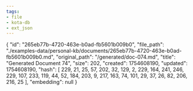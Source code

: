 ```yaml
---
tags:
- file
- kota-db
- ext_json
---
```

{
  "id": "265eb77b-4720-463e-b0ad-fb5601b009b0",
  "file_path": "./examples-data/personal-kb/documents/265eb77b-4720-463e-b0ad-fb5601b009b0.md",
  "original_path": "/generated/doc-074.md",
  "title": "Generated Document 74",
  "size": 202,
  "created": 1754608190,
  "updated": 1754608190,
  "hash": [
    229,
    21,
    25,
    57,
    202,
    32,
    129,
    2,
    229,
    164,
    241,
    246,
    229,
    107,
    233,
    119,
    44,
    52,
    184,
    203,
    9,
    217,
    163,
    74,
    101,
    29,
    37,
    26,
    82,
    206,
    216,
    25
  ],
  "embedding": null
}